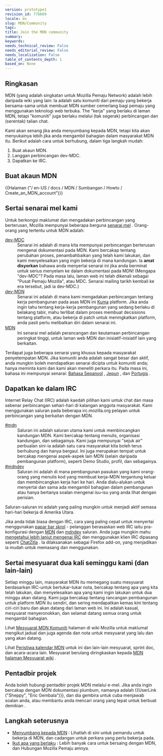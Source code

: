 ```yaml
---
version: prototype1
revision_id: 776669
locale: ms
slug: MDN/Community
tags: 
title: Join the MDN community
summary: 
keywords: 
needs_technical_review: False
needs_editorial_review: False
needs_localization: False
table_of_contents_depth: 1
based_on: None
---
```

<h2 id="Summary"><font><font>Ringkasan</font></font></h2>

<div class="summary">
<p><font><font>MDN (yang adalah singkatan untuk Mozilla Pemaju Network) adalah lebih daripada wiki yang lain: Ia adalah satu komuniti dari pemaju yang bekerja bersama-sama untuk membuat MDN sumber cemerlang bagi pemaju yang menggunakan teknologi web terbuka. </font><font>The "kerja" yang berlaku di laman MDN, tetapi "komuniti" juga berlaku melalui (tak segerak) perbincangan dan (serentak) talian chat.</font></font></p>
</div>

<p><font><font>Kami akan senang jika anda menyumbang kepada MDN, tetapi kita akan menyukainya lebih jika anda mengambil bahagian dalam masyarakat MDN itu. </font><font>Berikut adalah cara untuk berhubung, dalam tiga langkah mudah:</font></font></p>

<ol>
 <li><font><font>Buat akaun MDN.</font></font></li>
 <li><font><font>Langgan perbincangan dev-MDC.</font></font></li>
 <li><font><font>Dapatkan ke IRC.</font></font></li>
</ol>

<h2 id="Create_an_MDN_account"><font><font>Buat akaun MDN</font></font></h2>

<p><font><font>{{Halaman ("/ en-US / docs / MDN / Sumbangan / Howto / Create_an_MDN_account")}}</font></font></p>

<h2 id="Join_our_mailing_lists"><font><font>Sertai senarai mel kami</font></font></h2>

<p><font><font>Untuk berkongsi maklumat dan mengadakan perbincangan yang berterusan, Mozilla mempunyai beberapa berguna </font></font><a href="https://lists.mozilla.org/listinfo"><font><font>senarai mel</font></font></a><font><font> . </font><font>Orang-orang yang tertentu untuk MDN adalah:</font></font></p>

<dl>
 <dt><a href="https://lists.mozilla.org/listinfo/dev-mdc"><font><font>dev-MDC</font></font></a></dt>
 <dd><font><font>Senarai ini adalah di mana kita mempunyai perbincangan berterusan mengenai dokumentasi pada MDN. </font><font>Kami bercakap tentang perubahan proses, penambahbaikan yang telah kami lakukan, dan kami menyelesaikan yang ingin bekerja di mana kandungan. </font><font>Ia </font></font><strong><font><font>amat disyorkan</font></font></strong><font><font> bahawa anda menyertai senarai ini jika anda berminat untuk serius menyelam ke dalam dokumentasi pada MDN! </font><font>(Mengapa "dev-MDC"? Pada masa lalu, laman web ini telah dikenali sebagai "Pusat Pemaju Mozilla", atau MDC. Senarai mailing tarikh kembali ke era tersebut, jadi ia dev-MDC.)</font></font></dd>
 <dt><a href="https://lists.mozilla.org/listinfo/dev-mdn"><font><font>dev-MDN</font></font></a></dt>
 <dd><font><font>Senarai ini adalah di mana kami mengadakan perbincangan tentang kerja pembangunan pada asas MDN ini </font></font><a href="/en-US/docs/Project:MDN/Kuma"><font><font>Kuma</font></font></a><font><font> platform. </font><font>Jika anda ingin tahu tentang kerja-kerja pembangunan yang sedang berlaku di belakang tabir, mahu terlibat dalam proses membuat decsisions tentang platform, atau bekerja di patch untuk meningkatkan platform, anda pasti perlu melibatkan diri dalam senarai ini.</font></font></dd>
 <dt><a href="https://lists.mozilla.org/listinfo/mdn"><font><font>MDN</font></font></a></dt>
 <dd><font><font>Ini senarai mel adalah perancangan dan keutamaan perbincangan peringkat tinggi, untuk laman web MDN dan inisiatif-inisiatif lain yang berkaitan.</font></font></dd>
</dl>

<p><font><font>Terdapat juga beberapa senarai yang khusus kepada masyarakat penyetempatan MDN. </font><font>Jika komuniti anda adalah sangat besar dan aktif, anda mungkin boleh mendapatkan senarai dicipta untuk komuniti anda; </font><font>hanya meminta kami dan kami akan meneliti perkara itu. </font><font>Pada masa ini, bahasa ini mempunyai senarai: </font></font><a href="https://lists.mozilla.org/listinfo/dev-mdc-es"><font><font>Bahasa Sepanyol</font></font></a><font><font> , </font></font><a href="https://groups.google.com/forum/#!forum/mozilla-translations-ja"><font><font>Jepun</font></font></a><font><font> , dan </font></font><a href="https://lists.mozilla.org/listinfo/dev-mdc-pt"><font><font>Portugis</font></font></a><font><font> .</font></font></p>

<h2 id="Get_into_IRC"><font><font>Dapatkan ke dalam IRC</font></font></h2>

<p><font><font>Internet Relay Chat (IRC) adalah kaedah pilihan kami untuk chat dan masa sebenar perbincangan sehari-hari di kalangan anggota masyarakat. </font><font>Kami menggunakan saluran pada beberapa irc.mozilla.org pelayan untuk perbincangan yang berkaitan dengan MDN.</font></font></p>

<dl>
 <dt><a href="irc://irc.mozilla.org/mdn" title="irc: //irc.mozilla.org/mdn"><font><font>#mdn</font></font></a></dt>
 <dd><font><font>Saluran ini adalah saluran utama kami untuk membincangkan kandungan MDN. </font><font>Kami bercakap tentang menulis, organisasi kandungan, dan sebagainya. </font><font>Kami juga mempunyai "sejuk air" perbualan sini-ia adalah satu cara masyarakat kita boleh terus berhubung dan hanya bergaul. </font><font>Ini juga merupakan tempat untuk bercakap mengenai aspek-aspek lain MDN (selain daripada pembangunan platform), seperti Demo Studio, profil, dan sebagainya.</font></font></dd>
 <dt><a href="irc://irc.mozilla.org/mdndev" title="irc: //irc.mozilla.org/mdndev"><font><font>#mdndev</font></font></a></dt>
 <dd><font><font>Saluran ini adalah di mana pembangunan pasukan yang kami orang-orang yang menulis kod yang membuat kerja-MDN tergantung keluar dan membincangkan kerja hari ke hari. </font><font>Anda dialu-alukan untuk menyertai dan sama ada mengambil bahagian dalam pembangunan atau hanya bertanya soalan mengenai isu-isu yang anda lihat dengan perisian.</font></font></dd>
</dl>

<p><font><font>Saluran-saluran ini adalah yang paling mungkin untuk menjadi aktif semasa hari-hari bekerja di Amerika Utara.</font></font></p>

<p><font><font>Jika anda tidak biasa dengan IRC, cara yang paling cepat untuk menyertai menggunakan </font></font><a href="http://scrollback.io/"><font><font>papar bar skrol</font></font></a><font><font> - pelanggan berasaskan web IRC iaitu pra-konfigurasi dengan </font></font><a href="http://scrollback.io/mozdn/"><font><font>MDN</font></font></a><font><font> dan </font></font><a href="http://scrollback.io/mdndev/"><font><font>mdndev</font></font></a><font><font> saluran. </font><font>Anda juga mungkin mahu </font></font><a href="http://wiki.mozilla.org/IRC" title="http://wiki.mozilla.org/IRC"><font><font>mengetahui lebih lanjut mengenai IRC</font></font></a><font><font> dan menggunakan klien IRC dipasang seperti </font></font><a href="https://addons.mozilla.org/en-US/firefox/addon/chatzilla/" title="https://addons.mozilla.org/en-US/firefox/addon/chatzilla/"><font><font>ChatZilla</font></font></a><font><font> . </font><font>Ia dilaksanakan sebagai Firefox add-on, yang menjadikan ia mudah untuk memasang dan menggunakan.</font></font></p>

<h2 id="Join_our_biweekly_meetings_(and_other_events)"><font><font>Sertai mesyuarat dua kali seminggu kami (dan lain-lain)</font></font></h2>

<p><font><font>Setiap minggu lain, masyarakat MDN itu memegang suatu mesyuarat berdasarkan IRC-untuk bertukar-tukar nota, bercakap tentang apa yang kita telah lakukan, dan menyelesaikan apa yang kami ingin lakukan untuk dua minggu akan datang. </font><font>Kami juga bercakap tentang rancangan pembangunan untuk platform MDN itu sendiri, dan sering mendapatkan kemas kini tentang ciri-ciri baru dan akan datang dari laman web ini. </font><font>Ini adalah kasual, mesyuarat menyeronokkan, dan selamat datang semua orang untuk mengambil bahagian.</font></font></p>

<p><font><font>Lihat </font></font><a href="https://wiki.mozilla.org/MDN/Meetings/Community" title="https://wiki.mozilla.org/MDN/Community_meetings"><font><font>Mesyuarat MDN Komuniti</font></font></a><font><font> halaman di wiki Mozilla untuk maklumat mengikut jadual dan juga agenda dan nota untuk mesyuarat yang lalu dan yang akan datang.</font></font></p>

<p><font><font>Lihat </font></font><a href="https://www.google.com/calendar/embed?src=mozilla.com_2d35383434313235392d323530%40resource.calendar.google.com"><font><font>Peristiwa kalendar MDN</font></font></a><font><font> untuk ini dan lain-lain mesyuarat, sprint doc, dan acara-acara lain. </font><font>Mesyuarat berulang diringkaskan kepada </font></font><a href="https://wiki.mozilla.org/MDN/Meetings"><font><font>MDN halaman Mesyuarat wiki</font></font></a><font><font> .</font></font></p>

<h2 id="Project_administrators"><font><font>Pentadbir projek</font></font></h2>

<p><font><font>Anda boleh hubungi pentadbir projek MDN melalui e-mel. </font><font>Jika anda ingin bercakap dengan MDN dokumentasi plumbum, namanya adalah {{UserLink ("Sheppy", "Eric Gembala")}}, dan dia gembira untuk cuba menjawab soalan anda, atau membantu anda mencari orang yang tepat untuk berbuat demikian .</font></font></p>

<h2 id="Next_steps"><font><font>Langkah seterusnya</font></font></h2>

<ul>
 <li><a href="/en-US/docs/MDN/Contribute" title="/ En-US / docs / Projek: MDN / Menyumbang"><font><font>Menyumbang kepada MDN</font></font></a><font><font> : Lihatlah di sini untuk pemandu untuk bekerja di MDN, dan cadangan untuk perkara yang perlu bekerja pada.</font></font></li>
 <li><a href="/en-US/docs/Project:MDN/Contributing/Follow_what_s_happening" title="/ En-US / docs / Projek: MDN / Sumbangan / Follow_what_s_happening"><font><font>Ikut apa yang berlaku</font></font></a><font><font> : Lebih banyak cara untuk bersaing dengan MDN, dan Hubungan Mozilla Pemaju amnya.</font></font></li>
</ul>

